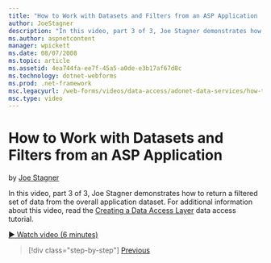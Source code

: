 ```yaml
---
title: "How to Work with Datasets and Filters from an ASP Application | Microsoft Docs"
author: JoeStagner
description: "In this video, part 3 of 3, Joe Stagner demonstrates how to return a filtered set of data from the overall application dataset. For additional information ab..."
ms.author: aspnetcontent
manager: wpickett
ms.date: 08/07/2008
ms.topic: article
ms.assetid: 4ea744fa-ee7f-45a5-a0de-e3b17af67d8c
ms.technology: dotnet-webforms
ms.prod: .net-framework
msc.legacyurl: /web-forms/videos/data-access/adonet-data-services/how-to-work-with-datasets-and-filters-from-an-asp-application
msc.type: video
---
```

How to Work with Datasets and Filters from an ASP Application
====================
by [Joe Stagner](https://github.com/JoeStagner)

In this video, part 3 of 3, Joe Stagner demonstrates how to return a filtered set of data from the overall application dataset. For additional information about this video, read the [Creating a Data Access Layer](../../../overview/data-access/introduction/creating-a-data-access-layer-vb.md) data access tutorial.

[&#9654; Watch video (6 minutes)](https://channel9.msdn.com/Blogs/ASP-NET-Site-Videos/how-to-work-with-datasets-and-filters-from-an-asp-application)

>[!div class="step-by-step"]
[Previous](how-to-manually-bind-a-dataset-to-a-datagrid.md)